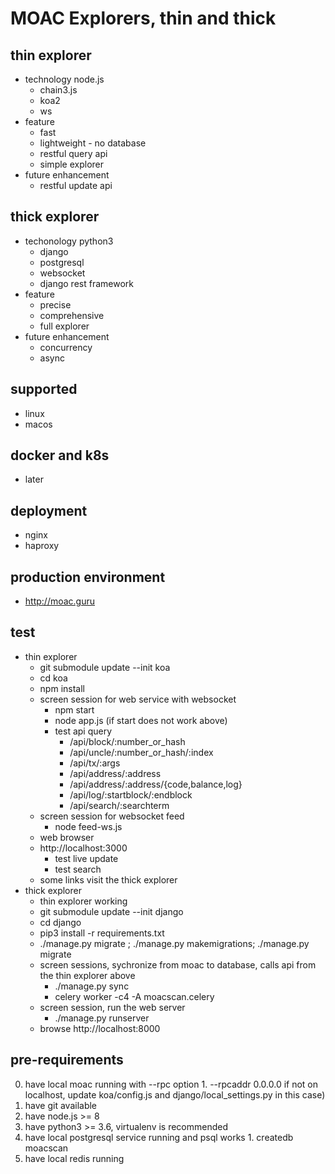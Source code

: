 # MOAC Explorers, thin and thick

## thin explorer
  - technology node.js
    - chain3.js
    - koa2
    - ws
  - feature
    - fast
    - lightweight - no database
    - restful query api
    - simple explorer
  - future enhancement
    - restful update api

## thick explorer
  - techonology python3
    - django
    - postgresql
    - websocket
    - django rest framework
  - feature
    - precise
    - comprehensive
    - full explorer
  - future enhancement
    - concurrency
    - async

## supported
  - linux
  - macos

## docker and k8s
  - later

## deployment
  - nginx
  - haproxy

## production environment
  - http://moac.guru

## test
  - thin explorer
    - git submodule update --init koa
    - cd koa
    - npm install
    - screen session for web service with websocket
      - npm start
      - node app.js (if start does not work above)
      - test api query
        - /api/block/:number_or_hash
        - /api/uncle/:number_or_hash/:index
        - /api/tx/:args
        - /api/address/:address
        - /api/address/:address/{code,balance,log}
        - /api/log/:startblock/:endblock
		- /api/search/:searchterm
    - screen session for websocket feed
      - node feed-ws.js
    -  web browser
      - http://localhost:3000
        - test live update
        - test search
      - some links visit the thick explorer
  - thick explorer
    - thin explorer working
    - git submodule update --init django
    - cd django
    - pip3 install -r requirements.txt
    - ./manage.py migrate ; ./manage.py makemigrations; ./manage.py migrate
    - screen sessions, sychronize from moac to database, calls api from the thin explorer above
      - ./manage.py sync
	  - celery worker -c4 -A moacscan.celery
    - screen session, run the web server
      - ./manage.py runserver
    - browse http://localhost:8000

## pre-requirements
  0. have local moac running with --rpc option
    1. --rpcaddr 0.0.0.0 if not on localhost, update koa/config.js and django/local_settings.py in this case)
  1. have git available
  2. have node.js >= 8
  3. have python3 >= 3.6, virtualenv is recommended
  4. have local postgresql service running and psql works
    1. createdb moacscan
  5. have local redis running

